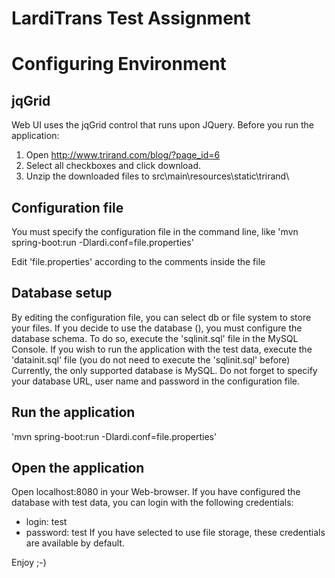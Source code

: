 # LardiTrans Test Assignment #

# Configuring Environment #

## jqGrid ##

Web UI uses the jqGrid control that runs upon JQuery.
Before you run the application:
1. Open http://www.trirand.com/blog/?page_id=6
2. Select all checkboxes and click download.
3. Unzip the downloaded files to src\main\resources\static\trirand\

## Configuration file ##

You must specify the configuration file in the command line, like
'mvn spring-boot:run -Dlardi.conf=file.properties'

Edit 'file.properties' according to the comments inside the file

## Database setup ##

By editing the configuration file, you  can select db or file system to store your files. If you decide to use the database (), you must configure the database schema.
To do so, execute the 'sqlinit.sql' file in the MySQL Console.
If you wish to run the application with the test data, execute the 'datainit.sql' file (you do not need to execute the 'sqlinit.sql' before)
Currently, the only supported database is MySQL.
Do not forget to specify your database URL, user name and password in the configuration file.

## Run the application ##
'mvn spring-boot:run -Dlardi.conf=file.properties'

## Open the application ##
Open localhost:8080 in your Web-browser.
If you have configured the database with test data, you can login with the following credentials: 
* login: test
* password: test
If you have selected to use file storage, these credentials are available by default.

Enjoy ;-)
